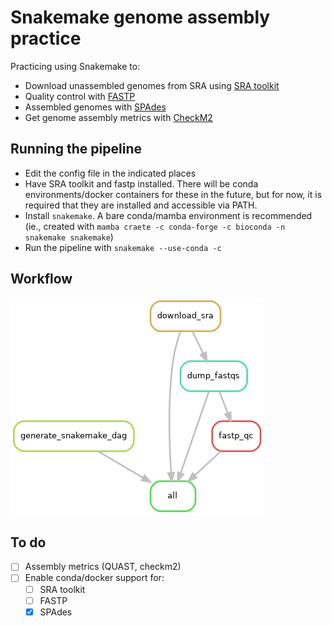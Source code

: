 # Snakemake genome assembly practice

Practicing using Snakemake to:
* Download unassembled genomes from SRA using [SRA toolkit](https://github.com/ncbi/sra-tools/wiki)
* Quality control with [FASTP](https://github.com/OpenGene/fastp)
* Assembled genomes with [SPAdes](https://github.com/ablab/spades#sec3.1)
* Get genome assembly metrics with [CheckM2](https://github.com/chklovski/CheckM2)

## Running the pipeline

* Edit the config file in the indicated places
* Have SRA toolkit and fastp installed. There will be conda environments/docker containers for these in the future, but for now, it is required that they are installed and accessible via PATH.
* Install `snakemake`. A bare conda/mamba environment is recommended (ie., created with `mamba craete -c conda-forge -c bioconda -n snakemake snakemake`)
* Run the pipeline with `snakemake --use-conda -c`

## Workflow

![](results/snakemake_dag.png)

## To do

- [ ] Assembly metrics (QUAST, checkm2)
- [ ] Enable conda/docker support for:
    - [ ] SRA toolkit
    - [ ] FASTP
    - [x] SPAdes
